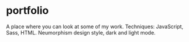 # portfolio

A place where you can look at some of my work.
Techniques: JavaScript, Sass, HTML. Neumorphism design style, dark and light mode.
